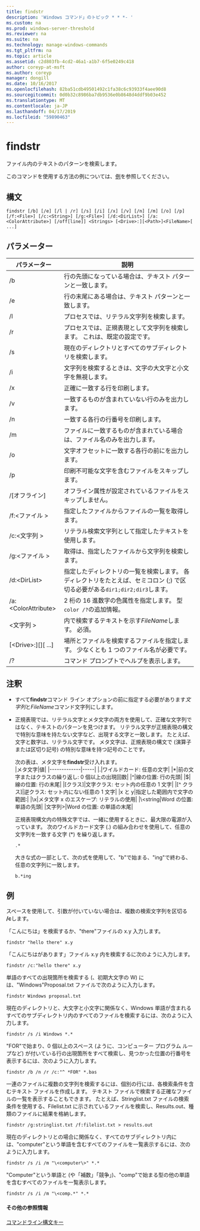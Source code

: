 ```yaml
---
title: findstr
description: 'Windows コマンド」のトピック * * *- '
ms.custom: na
ms.prod: windows-server-threshold
ms.reviewer: na
ms.suite: na
ms.technology: manage-windows-commands
ms.tgt_pltfrm: na
ms.topic: article
ms.assetid: c2d803fb-4cd2-46a1-a1b7-6f5e0249c418
author: coreyp-at-msft
ms.author: coreyp
manager: dongill
ms.date: 10/16/2017
ms.openlocfilehash: 82ba51cdb49501492c1fa38c6c93933f4aee90d8
ms.sourcegitcommit: 0d0b32c8986ba7db9536e0b8648d4ddf9b03e452
ms.translationtype: MT
ms.contentlocale: ja-JP
ms.lasthandoff: 04/17/2019
ms.locfileid: "59890463"
---
```

# <a name="findstr"></a>findstr



ファイル内のテキストのパターンを検索します。

このコマンドを使用する方法の例については、[例](#BKMK_examples)を参照してください。

## <a name="syntax"></a>構文

```
findstr [/b] [/e] [/l | /r] [/s] [/i] [/x] [/v] [/n] [/m] [/o] [/p] [/f:<File>] [/c:<String>] [/g:<File>] [/d:<DirList>] [/a:<ColorAttribute>] [/off[line]] <Strings> [<Drive>:][<Path>]<FileName>[ ...]
```

## <a name="parameters"></a>パラメーター

|パラメーター|説明|
|---------|-----------|
|/b|行の先頭になっている場合は、テキスト パターンと一致します。|
|/e|行の末尾にある場合は、テキスト パターンと一致します。|
|/l|プロセスでは、リテラル文字列を検索します。|
|/r|プロセスでは、正規表現として文字列を検索します。 これは、既定の設定です。|
|/s|現在のディレクトリとすべてのサブディレクトリを検索します。|
|/i|文字列を検索するときは、文字の大文字と小文字を無視します。|
|/x|正確に一致する行を印刷します。|
|/v|一致するものが含まれていない行のみを出力します。|
|/n|一致する各行の行番号を印刷します。|
|/m|ファイルに一致するものが含まれている場合は、ファイル名のみを出力します。|
|/o|文字オフセットに一致する各行の前にを出力します。|
|/p|印刷不可能な文字を含むファイルをスキップします。|
|/[オフライン]|オフライン属性が設定されているファイルをスキップしません。|
|/f:\<ファイル >|指定したファイルからファイルの一覧を取得します。|
|/c:\<文字列 >|リテラル検索文字列として指定したテキストを使用します。|
|/g:\<ファイル >|取得は、指定したファイルから文字列を検索します。|
|/d:\<DirList>|指定したディレクトリの一覧を検索します。 各ディレクトリをたとえば、セミコロン (;) で区切る必要がある`dir1;dir2;dir3`します。|
|/a:\<ColorAttribute>|2 桁の 16 進数字の色属性を指定します。 型`color /?`の追加情報。|
|\<文字列 >|内で検索するテキストを示す*FileName*します。 必須。|
|[\<Drive>:][<Path>]<FileName>[ ...]|場所とファイルを検索するファイルを指定します。 少なくとも 1 つのファイル名が必要です。|
|/?|コマンド プロンプトでヘルプを表示します。|

## <a name="remarks"></a>注釈

-   すべて**findstr**コマンド ライン オプションの前に指定する必要があります*文字列*と*FileName*コマンド文字列にします。
-   正規表現では、リテラル文字とメタ文字の両方を使用して、正確な文字列ではなく、テキストのパターンを見つけます。 リテラル文字が正規表現の構文で特別な意味を持たない文字など、出現する文字と一致します。 たとえば、文字と数字は、リテラル文字です。 メタ文字は、正規表現の構文で (演算子または区切り記号) の特別な意味を持つ記号のことです。

    次の表は、メタ文字を**findstr**受け入れます。  
    |メタ文字|値|
    |-------------|-----|
    |.|ワイルドカード: 任意の文字|
    |*|前の文字またはクラスの繰り返し: 0 個以上の出現回数|
    |^|線の位置: 行の先頭|
    |$|線の位置: 行の末尾|
    |[クラス]|文字クラス: セット内の任意の 1 文字|
    |[^ クラス]|逆クラス: セット内にない任意の 1 文字|
    |x と y|指定した範囲内で文字の範囲:|
    |\x|メタ文字 x のエスケープ: リテラルの使用|
    |\\<string|Word の位置: 単語の先頭|
    |文字列\>|Word の位置: の単語の末尾|

    正規表現構文内の特殊文字では、一緒に使用するときに、最大限の電源が入っています。 次のワイルドカード文字 (.) の組み合わせを使用して、任意の文字列を一致する文字 (*) を繰り返します。  
    ```
    .*
    ```  
    大きな式の一部として、次の式を使用して、"b"で始まる、"ing"で終わる、任意の文字列に一致します。  
    ```
    b.*ing
    ```

## <a name="BKMK_examples"></a>例

スペースを使用して、引数が付いていない場合は、複数の検索文字列を区切る **/c**します。

「こんにちは」を検索するか、"there"ファイルの x.y 入力します。
```
findstr "hello there" x.y 
```
「こんにちはがあります」ファイル x.y 内を検索するに次のように入力します。
```
findstr /c:"hello there" x.y 
```
単語のすべての出現箇所を検索する (、初期大文字の W) には、"Windows"Proposal.txt ファイルで次のように入力します。
```
findstr Windows proposal.txt 
```
現在のディレクトリと、大文字と小文字に関係なく、Windows 単語が含まれるすべてのサブディレクトリ内のすべてのファイルを検索するには、次のように入力します。
```
findstr /s /i Windows *.* 
```
"FOR"で始まり、0 個以上のスペース (ように、コンピューター プログラム ループなど) が付いている行の出現箇所をすべて検索し、見つかった位置の行番号を表示するには、次のように入力します。
```
findstr /b /n /r /c:"^ *FOR" *.bas 
```
一連のファイルに複数の文字列を検索するには、個別の行には、各検索条件を含むテキスト ファイルを作成します。 テキスト ファイルで検索する正確なファイルの一覧を表示することもできます。 たとえば、Stringlist.txt ファイルの検索条件を使用する、Filelist.txt に示されているファイルを検索し、Results.out、種類のファイルに結果を格納します。
```
findstr /g:stringlist.txt /f:filelist.txt > results.out 
```
現在のディレクトリとの場合に関係なく、すべてのサブディレクトリ内には、"computer"という単語を含むすべてのファイルを一覧表示するには、次のように入力します。
```
findstr /s /i /m "\<computer\>" *.*
```
"Computer"という単語と (や「補数」「競争」)、"comp"で始まる型の他の単語を含むすべてのファイルを一覧表示します。
```
findstr /s /i /m "\<comp.*" *.*
```

#### <a name="additional-references"></a>その他の参照情報

[コマンドライン構文キー](command-line-syntax-key.md)